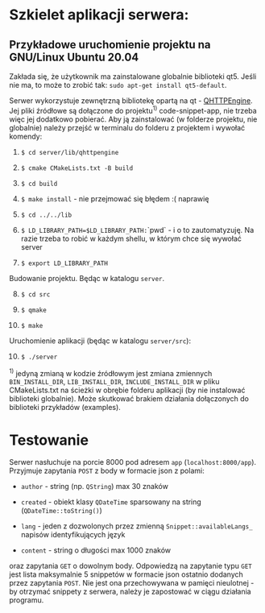 # Szkielet aplikacji serwera:

  
  

## Przykładowe uruchomienie projektu na GNU/Linux Ubuntu 20.04

  
  

Zakłada się, że użytkownik ma zainstalowane globalnie biblioteki qt5. Jeśli nie ma, to może to zrobić tak: `sudo apt-get install qt5-default`.

  

Serwer wykorzystuje zewnętrzną bibliotekę opartą na qt - [QHTTPEngine](https://github.com/nitroshare/qhttpengine). Jej pliki źródłowe są dołączone do projektu<sup>1)</sup> code-snippet-app, nie trzeba więc jej dodatkowo pobierać. Aby ją zainstalować (w folderze projektu, nie globalnie) należy przejść w terminalu do folderu z projektem i wywołać komendy:

  

1. `$ cd server/lib/qhttpengine`

2. `$ cmake CMakeLists.txt -B build`

3. `$ cd build`

4. `$ make install` - nie przejmować się błędem :( naprawię

5. `$ cd ../../lib`

6. `$ LD_LIBRARY_PATH=$LD_LIBRARY_PATH:`\`pwd\` - i o to zautomatyzuję. Na razie trzeba to robić w każdym shellu, w którym chce się wywołać server

7. `$ export LD_LIBRARY_PATH`

  

Budowanie projektu. Będąc w katalogu `server`.

  

8. `$ cd src`

9. `$ qmake`

10. `$ make`

  

Uruchomienie aplikacji (będąc w katalogu `server/src`):

  

10. `$ ./server`

<sup>1)</sup> jedyną zmianą w kodzie źródłowym jest zmiana zmiennych `BIN_INSTALL_DIR`, `LIB_INSTALL_DIR`, `INCLUDE_INSTALL_DIR` w pliku CMakeLists.txt na ścieżki w obrębie folderu aplikacji (by nie instalować biblioteki globalnie). Może skutkować brakiem działania dołączonych do biblioteki przykładów (examples).

# Testowanie

Serwer nasłuchuje na porcie 8000 pod adresem `app` (`localhost:8000/app`). Przyjmuje zapytania `POST` z body w formacie json z polami:

  

* `author` - string (np. `QString`) max 30 znaków

* `created` - obiekt klasy `QDateTime` sparsowany na string (`QDateTime::toString()`)

* `lang` - jeden z dozwolonych przez zmienną `Snippet::availableLangs_` napisów identyfikujących język

* `content` - string o długości max 1000 znaków

  

oraz zapytania `GET` o dowolnym body. Odpowiedzą na zapytanie typu `GET` jest lista maksymalnie 5 snippetów w formacie json ostatnio dodanych przez zapytania `POST`. Nie jest ona przechowywana w pamięci nieulotnej - by otrzymać snippety z serwera, należy je zapostować w ciągu działania programu.

  


